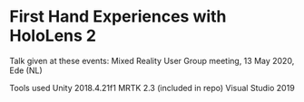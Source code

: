 # First Hand Experiences with HoloLens 2

Talk given at these events:
Mixed Reality User Group meeting, 13 May 2020, Ede (NL)

Tools used
Unity 2018.4.21f1
MRTK 2.3 (included in repo)
Visual Studio 2019
